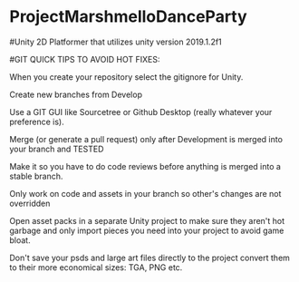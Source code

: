 # ProjectMarshmelloDanceParty

#Unity 2D Platformer that utilizes unity version 2019.1.2f1

#GIT QUICK TIPS TO AVOID HOT FIXES:

When you create your repository select the gitignore for Unity.

Create new branches from Develop

Use a GIT GUI like Sourcetree or Github Desktop (really whatever your preference is).

Merge (or generate a pull request) only after Development is merged into your branch and TESTED

Make it so you have to do code reviews before anything is merged into a stable branch.

Only work on code and assets in your branch so other's changes are not overridden

Open asset packs in a separate Unity project to make sure they aren't hot garbage and only import pieces you need into your project to avoid game bloat.

Don't save your psds and large art files directly to the project convert them to their more economical sizes: TGA, PNG etc. 
